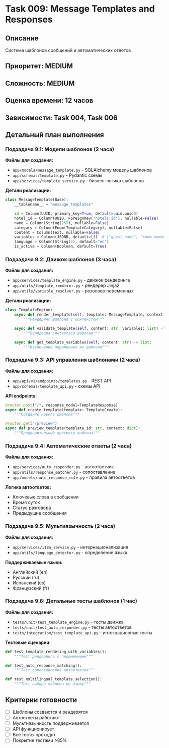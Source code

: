 # Task 009: Message Templates and Responses

## Описание
Система шаблонов сообщений и автоматических ответов

## Приоритет: MEDIUM
## Сложность: MEDIUM
## Оценка времени: 12 часов
## Зависимости: Task 004, Task 006

## Детальный план выполнения

### Подзадача 9.1: Модели шаблонов (2 часа)
**Файлы для создания:**
- `app/models/message_template.py` - SQLAlchemy модель шаблонов
- `app/schemas/template.py` - Pydantic схемы
- `app/services/template_service.py` - бизнес-логика шаблонов

**Детали реализации:**
```python
class MessageTemplate(Base):
    __tablename__ = "message_templates"

    id = Column(UUID, primary_key=True, default=uuid.uuid4)
    hotel_id = Column(UUID, ForeignKey("hotels.id"), nullable=False)
    name = Column(String(255), nullable=False)
    category = Column(Enum(TemplateCategory), nullable=False)
    content = Column(Text, nullable=False)
    variables = Column(JSONB, default=[])  # ["guest_name", "room_number"]
    language = Column(String(5), default="en")
    is_active = Column(Boolean, default=True)
```

### Подзадача 9.2: Движок шаблонов (3 часа)
**Файлы для создания:**
- `app/services/template_engine.py` - движок рендеринга
- `app/utils/template_renderer.py` - рендерер Jinja2
- `app/utils/variable_resolver.py` - резолвер переменных

**Детали реализации:**
```python
class TemplateEngine:
    async def render_template(self, template: MessageTemplate, context: dict) -> str:
        """Рендеринг шаблона с контекстом"""

    async def validate_template(self, content: str, variables: list) -> bool:
        """Валидация синтаксиса шаблона"""

    async def get_template_variables(self, content: str) -> list:
        """Извлечение переменных из шаблона"""
```

### Подзадача 9.3: API управления шаблонами (2 часа)
**Файлы для создания:**
- `app/api/v1/endpoints/templates.py` - REST API
- `app/schemas/template_api.py` - схемы API

**API endpoints:**
```python
@router.post("/", response_model=TemplateResponse)
async def create_template(template: TemplateCreate):
    """Создание нового шаблона"""

@router.get("/preview")
async def preview_template(template_id: str, context: dict):
    """Предварительный просмотр шаблона"""
```

### Подзадача 9.4: Автоматические ответы (2 часа)
**Файлы для создания:**
- `app/services/auto_responder.py` - автоответчик
- `app/utils/response_matcher.py` - сопоставление
- `app/models/auto_response_rule.py` - правила автоответов

**Логика автоответов:**
- Ключевые слова в сообщении
- Время суток
- Статус разговора
- Предыдущие сообщения

### Подзадача 9.5: Мультиязычность (2 часа)
**Файлы для создания:**
- `app/services/i18n_service.py` - интернационализация
- `app/utils/language_detector.py` - определение языка

**Поддерживаемые языки:**
- Английский (en)
- Русский (ru)
- Испанский (es)
- Французский (fr)

### Подзадача 9.6: Детальные тесты шаблонов (1 час)
**Файлы для создания:**
- `tests/unit/test_template_engine.py` - тесты движка
- `tests/unit/test_auto_responder.py` - тесты автоответов
- `tests/integration/test_template_api.py` - интеграционные тесты

**Тестовые сценарии:**
```python
def test_template_rendering_with_variables():
    """Тест рендеринга с переменными"""

def test_auto_response_matching():
    """Тест сопоставления автоответов"""

def test_multilingual_template_selection():
    """Тест выбора шаблона по языку"""
```

## Критерии готовности
- [ ] Шаблоны создаются и рендерятся
- [ ] Автоответы работают
- [ ] Мультиязычность поддерживается
- [ ] API функционирует
- [ ] Все тесты проходят
- [ ] Покрытие тестами >85%
